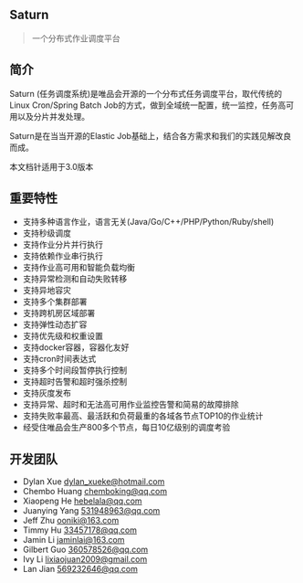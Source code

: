 ## Saturn

> 一个分布式作业调度平台

## 简介

Saturn (任务调度系统)是唯品会开源的一个分布式任务调度平台，取代传统的Linux Cron/Spring Batch Job的方式，做到全域统一配置，统一监控，任务高可用以及分片并发处理。

Saturn是在当当开源的Elastic Job基础上，结合各方需求和我们的实践见解改良而成。

本文档针适用于3.0版本

## 重要特性

* 支持多种语言作业，语言无关(Java/Go/C++/PHP/Python/Ruby/shell)
* 支持秒级调度
* 支持作业分片并行执行
* 支持依赖作业串行执行
* 支持作业高可用和智能负载均衡
* 支持异常检测和自动失败转移
* 支持异地容灾
* 支持多个集群部署
* 支持跨机房区域部署
* 支持弹性动态扩容
* 支持优先级和权重设置
* 支持docker容器，容器化友好
* 支持cron时间表达式
* 支持多个时间段暂停执行控制
* 支持超时告警和超时强杀控制
* 支持灰度发布
* 支持异常、超时和无法高可用作业监控告警和简易的故障排除
* 支持失败率最高、最活跃和负荷最重的各域各节点TOP10的作业统计
* 经受住唯品会生产800多个节点，每日10亿级别的调度考验

## 开发团队

* Dylan Xue <dylan_xueke@hotmail.com>
* Chembo Huang <chemboking@qq.com>
* Xiaopeng He <hebelala@qq.com>
* Juanying Yang <531948963@qq.com>
* Jeff Zhu <ooniki@163.com>
* Timmy Hu <33457178@qq.com>
* Jamin Li <jaminlai@163.com>
* Gilbert Guo <360578526@qq.com>
* Ivy Li <lixiaojuan2009@gmail.com>
* Lan Jian <569232646@qq.com>



